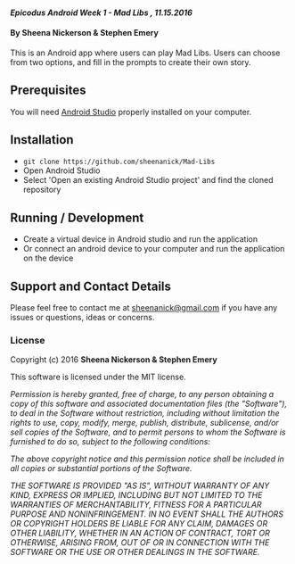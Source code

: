 #### _Epicodus Android Week 1 - Mad Libs , 11.15.2016_

#### By Sheena Nickerson & Stephen Emery

This is an Android app where users can play Mad Libs. Users can choose from two options, and fill in the prompts to create their own story.

## Prerequisites

You will need [Android Studio](https://developer.android.com/studio/index.html) properly installed on your computer.

## Installation

* `git clone https://github.com/sheenanick/Mad-Libs`
* Open Android Studio
* Select 'Open an existing Android Studio project' and find the cloned repository

## Running / Development

* Create a virtual device in Android studio and run the application
* Or connect an android device to your computer and run the application on the device

## Support and Contact Details

Please feel free to contact me at sheenanick@gmail.com if you have any issues or questions, ideas or concerns.

### License

Copyright (c) 2016 **Sheena Nickerson & Stephen Emery**

This software is licensed under the MIT license.

_Permission is hereby granted, free of charge, to any person obtaining a copy of this software and associated documentation files (the "Software"), to deal in the Software without restriction, including without limitation the rights to use, copy, modify, merge, publish, distribute, sublicense, and/or sell copies of the Software, and to permit persons to whom the Software is furnished to do so, subject to the following conditions:_

_The above copyright notice and this permission notice shall be included in all copies or substantial portions of the Software._

_THE SOFTWARE IS PROVIDED "AS IS", WITHOUT WARRANTY OF ANY KIND, EXPRESS OR IMPLIED, INCLUDING BUT NOT LIMITED TO THE WARRANTIES OF MERCHANTABILITY, FITNESS FOR A PARTICULAR PURPOSE AND NONINFRINGEMENT. IN NO EVENT SHALL THE AUTHORS OR COPYRIGHT HOLDERS BE LIABLE FOR ANY CLAIM, DAMAGES OR OTHER LIABILITY, WHETHER IN AN ACTION OF CONTRACT, TORT OR OTHERWISE, ARISING FROM, OUT OF OR IN CONNECTION WITH THE SOFTWARE OR THE USE OR OTHER DEALINGS IN THE SOFTWARE._

